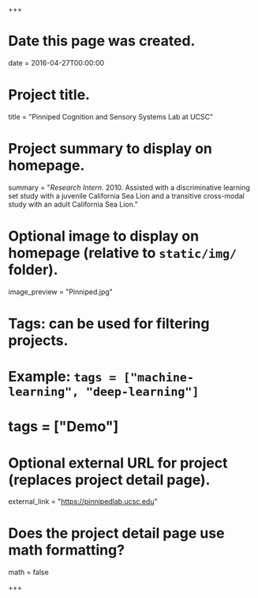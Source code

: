 +++
# Date this page was created.
date = 2016-04-27T00:00:00

# Project title.
title = "Pinniped Cognition and Sensory Systems Lab at UCSC"

# Project summary to display on homepage.
summary = "*Research Intern*. 2010. Assisted with a discriminative learning set study with a juvenile California Sea Lion and a transitive cross-modal study with an adult California Sea Lion."

# Optional image to display on homepage (relative to `static/img/` folder).
image_preview = "Pinniped.jpg"

# Tags: can be used for filtering projects.
# Example: `tags = ["machine-learning", "deep-learning"]`
# tags = ["Demo"]

# Optional external URL for project (replaces project detail page).
external_link = "https://pinnipedlab.ucsc.edu"

# Does the project detail page use math formatting?
math = false

+++

